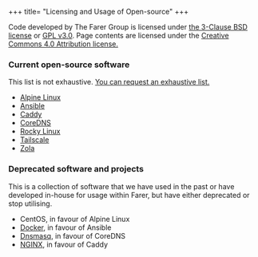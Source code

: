 +++
title= "Licensing and Usage of Open-source"
+++

Code developed by The Farer Group is licensed under [the 3-Clause BSD license](https://pub.lib.fa/licenses/BSD-3-Clause) or [GPL v3.0](https://pub.lib.fa/licenses/GPL-3.0). Page contents are licensed under the [Creative Commons 4.0 Attribution license.](https://pub.lib.fa/licenses/CC-BY-4.0)

### Current open-source software
This list is not exhaustive. [You can request an exhaustive list.](/meta/contact)

- [Alpine Linux](https://gitlab.alpinelinux.org/alpine)
- [Ansible](https://github.com/ansible/ansible)
- [Caddy](https://github.com/caddyserver/caddy)
- [CoreDNS](https://github.com/coredns/coredns)
- [Rocky Linux](https://git.rockylinux.org/explore)
- [Tailscale](https://github.com/tailscale/tailscale)
- [Zola](https://github.com/getzola/zola)

### Deprecated software and projects
This is a collection of software that we have used in the past or have developed in-house for usage within Farer, but have either deprecated or stop utilising.

- CentOS, in favour of Alpine Linux
- [Docker](https://www.docker.com/community/open-source/), in favour of Ansible
- [Dnsmasq](http://thekelleys.org.uk/git/dnsmasq.git), in favour of CoreDNS
- [NGINX](http://hg.nginx.org/nginx.org), in favour of Caddy
